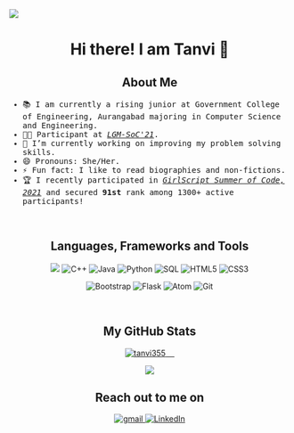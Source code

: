 <img src="https://imgur.com/izvKR4R.png">


<h1 align="center">Hi there! I am Tanvi 👋 </h1>

<h2 align="center"> About Me </h2>
<samp>
  
- 📚 I am currently a rising junior at Government College of Engineering, Aurangabad majoring in Computer Science and Engineering.   
- 👩‍💻 Participant at [_LGM-SoC'21_](https://lgmsoc.co/).
- 🔭 I’m currently working on improving my problem solving skills.
- 😄 Pronouns: She/Her.
- ⚡ Fun fact: I like to read biographies and non-fictions.
- 🏆 I recently participated in [_GirlScript Summer of Code, 2021_](https://gssoc.girlscript.tech/index.html#about) and secured **91st** rank among 1300+ active participants!


</samp>


<p align="center">
  

<br>

<h2 align="center"> Languages, Frameworks and Tools </h2>
<p align="center"> 
  <img src="https://img.shields.io/badge/c-%2300599C.svg?style=for-the-badge&logo=c&logoColor=white" />
  <img alt="C++" src="https://img.shields.io/badge/c++-%2300599C.svg?&style=for-the-badge&logo=c%2B%2B&ogoColor=white" />
  <img alt="Java" src="https://img.shields.io/badge/java-%23ED8B00.svg?&style=for-the-badge&logo=java&logoColor=white" />
  <img alt="Python" src="https://img.shields.io/badge/python-%2300599C.svg?&style=for-the-badge&logo=python&logoColor=white" />
  <img alt="SQL" src="https://img.shields.io/badge/sql-%2300599C.svg?&style=for-the-badge&logo=SQL%2B%2B&ogoColor=white" />
  <img alt="HTML5" src="https://img.shields.io/badge/html5-%23E34F26.svg?style=for-the-badge&logo=html5&logoColor=white" />
  <img alt="CSS3" src="https://img.shields.io/badge/css3-%231572B6.svg?style=for-the-badge&logo=css3&logoColor=white" />
</p>

<p align="center">
  <img alt="Bootstrap" src="https://img.shields.io/badge/bootstrap-%23563D7C.svg?style=for-the-badge&logo=bootstrap&logoColor=white" />
  <img alt="Flask" src="https://img.shields.io/badge/flask-%23000.svg?style=for-the-badge&logo=flask&logoColor=white" />
  <img alt="Atom" src="https://img.shields.io/badge/Atom-%2366595C.svg?style=for-the-badge&logo=atom&logoColor=white" />
  <img alt="Git" src="https://img.shields.io/badge/git-%23F05033.svg?style=for-the-badge&logo=git&logoColor=white" />
</p>

<br>
  
<h2 align="center"> My GitHub Stats </h2>  
<p align="center">
  <a href="https://github.com/anuraghazra/github-readme-stats">
    <img src="https://github-readme-stats.vercel.app/api?username=tanvi355&layout=compact&hide=html&theme=blueberry" alt="tanvi355" />
    &nbsp; &nbsp;
    <!--
    <img src="https://github-readme-stats.vercel.app/api/top-langs/?username=tanvi355&layout=compact&theme=blueberry" />
  -->
  </a>
</p>

<p align="center">
  <img src="https://activity-graph.herokuapp.com/graph?username=tanvi355&theme=react-dark"/>
</p>

<h2 align="center"> Reach out to me on </h2>
<p align="center">
  <a href="mailto: tanvibugdani@gmail.com"><img alt="gmail" src="https://img.shields.io/badge/Gmail-D14836?style=for-the-badge&logo=gmail&logoColor=white" />
  <a target="_blank" href="www.linkedin.com/in/tanvi-bugdani/-"><img alt="LinkedIn" src="https://img.shields.io/badge/linkedin-%230077B5.svg?style=for-the-badge&logo=linkedin&logoColor=white" />
</p>
